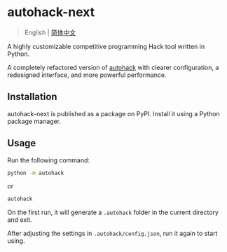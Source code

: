# autohack-next

> English | [简体中文](./docs/README_zh.md)

A highly customizable competitive programming Hack tool written in Python.

A completely refactored version of [autohack](https://github.com/gi-b716/autohack) with clearer configuration, a redesigned interface, and more powerful performance.

## Installation

autohack-next is published as a package on PyPI. Install it using a Python package manager.

## Usage

Run the following command:

```bash
python -m autohack
```

or

```bash
autohack
```

On the first run, it will generate a `.autohack` folder in the current directory and exit.

After adjusting the settings in `.autohack/config.json`, run it again to start using.
